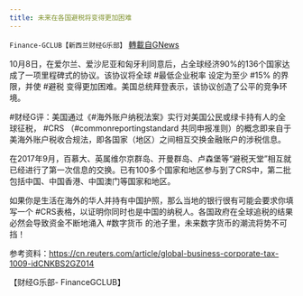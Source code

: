 ```yaml
---
title: 未来在各国避税将变得更加困难
---
```

`Finance-GCLUB【新西兰财经G乐部】` [轉載自GNews](https://gnews.org/zh-hans/1584788/)

10月8日，在爱尔兰、爱沙尼亚和匈牙利同意后，占全球经济90%的136个国家达成了一项里程碑式的协议。该协议将全球 #最低企业税率 设定为至少 #15% 的界限，并使 #避税 变得更加困难。美国总统拜登表示，该协议创造了公平的竞争环境。

#财经G评：美国通过《#海外账户纳税法案》实行对美国公民或绿卡持有人的全球征税， #CRS （#commonreportingstandard 共同申报准则）的概念即来自于美海外账户税收合规法，即各国家（地区）之间相互交换金融账户的涉税信息。

在2017年9月，百慕大、英属维尔京群岛、开曼群岛、卢森堡等“避税天堂”相互就已经进行了第一次信息的交换。已有100多个国家和地区参与到了CRS中，第二批包括中国、中国香港、中国澳门等国家和地区。

如果你是生活在海外的华人并持有中国护照，那么当地的银行很有可能会要求你填写一个 #CRS表格，以证明你同时也是中国的纳税人。各国政府在全球追税的结果必然会导致资金不断地涌入 #数字货币 的池子里，未来数字货币的潮流将势不可挡！

参考资料：https://cn.reuters.com/article/global-business-corporate-tax-1009-idCNKBS2GZ014

【财经G乐部- FinanceGCLUB】
